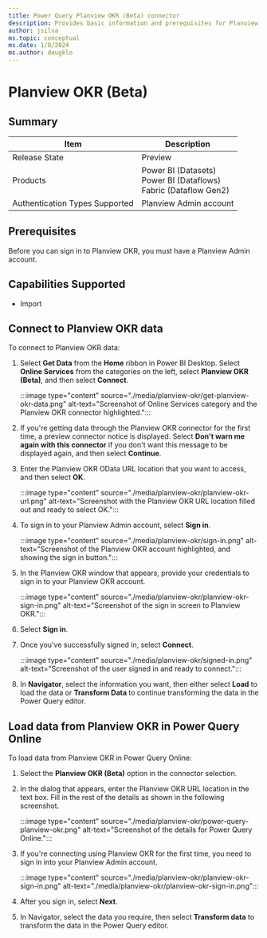 ```yaml
---
title: Power Query Planview OKR (Beta) connector
description: Provides basic information and prerequisites for Planview OKR connector
author: jsilva
ms.topic: conceptual
ms.date: 1/8/2024
ms.author: dougklo
---
```


# Planview OKR (Beta)

## Summary

| Item | Description |
| ---- | ----------- |
| Release State | Preview |
| Products | Power BI (Datasets) <br/> Power BI (Dataflows) <br/> Fabric (Dataflow Gen2) |
| Authentication Types Supported | Planview Admin account |

## Prerequisites

Before you can sign in to Planview OKR, you must have a Planview Admin account.

## Capabilities Supported

* Import

## Connect to Planview OKR data

To connect to Planview OKR data:

1. Select **Get Data** from the **Home** ribbon in Power BI Desktop. Select **Online Services** from the categories on the left, select **Planview OKR (Beta)**, and then select **Connect**.

   :::image type="content" source="./media/planview-okr/get-planview-okr-data.png" alt-text="Screenshot of Online Services category and the Planview OKR connector highlighted.":::

2. If you're getting data through the Planview OKR connector for the first time, a preview connector notice is displayed. Select **Don't warn me again with this connector** if you don't want this message to be displayed again, and then select **Continue**.

3. Enter the Planview OKR OData URL location that you want to access, and then select **OK**.

   :::image type="content" source="./media/planview-okr/planview-okr-url.png" alt-text="Screenshot with the Planview OKR URL location filled out and ready to select OK.":::

4. To sign in to your Planview Admin account, select **Sign in**.

   :::image type="content" source="./media/planview-okr/sign-in.png" alt-text="Screenshot of the Planview OKR account highlighted, and showing the sign in button.":::

5. In the Planview OKR window that appears, provide your credentials to sign in to your Planview OKR account.

   :::image type="content" source="./media/planview-okr/planview-okr-sign-in.png" alt-text="Screenshot of the sign in screen to Planview OKR.":::

6. Select **Sign in**.

7. Once you've successfully signed in, select **Connect**.

   :::image type="content" source="./media/planview-okr/signed-in.png" alt-text="Screenshot of the user signed in and ready to connect.":::

8. In **Navigator**, select the information you want, then either select **Load** to load the data or **Transform Data** to continue transforming the data in the Power Query editor.

## Load data from Planview OKR in Power Query Online

To load data from Planview OKR in Power Query Online:

1. Select the **Planview OKR (Beta)** option in the connector selection.

2. In the dialog that appears, enter the Planview OKR URL location in the text box. Fill in the rest of the details as shown in the following screenshot.

   :::image type="content" source="./media/planview-okr/power-query-planview-okr.png" alt-text="Screenshot of the details for Power Query Online.":::

3. If you're connecting using Planview OKR for the first time, you need to sign in into your Planview Admin account.

   :::image type="content" source="./media/planview-okr/planview-okr-sign-in.png" alt-text="./media/planview-okr/planview-okr-sign-in.png":::

4. After you sign in, select **Next**.

5. In Navigator, select the data you require, then select **Transform data** to transform the data in the Power Query editor.
